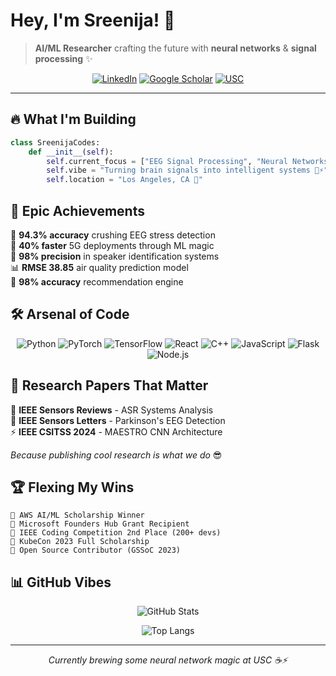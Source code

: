 # Hey, I'm Sreenija! 🚀

> **AI/ML Researcher** crafting the future with **neural networks** & **signal processing** ✨

<div align="center">

[![LinkedIn](https://img.shields.io/badge/-LinkedIn-0077B5?style=for-the-badge&logo=linkedin&logoColor=white&labelColor=black)](https://www.linkedin.com/in/sreenija-pavuluri/?originalSubdomain=in)
[![Google Scholar](https://img.shields.io/badge/-Google_Scholar-4285F4?style=for-the-badge&logo=google-scholar&logoColor=white&labelColor=black)](https://scholar.google.com/citations?user=KGfNfZQAAAAJ&hl=en)
[![USC](https://img.shields.io/badge/-USC_MS_CS-FFC72C?style=for-the-badge&logo=university&logoColor=black&labelColor=990000)](https://github.com/YOUR_USERNAME)

</div>

---

## 🔥 What I'm Building

```python
class SreenijaCodes:
    def __init__(self):
        self.current_focus = ["EEG Signal Processing", "Neural Networks", "Speech Recognition"]
        self.vibe = "Turning brain signals into intelligent systems 🧠⚡"
        self.location = "Los Angeles, CA 🌴"
```

## 💫 Epic Achievements

🎯 **94.3% accuracy** crushing EEG stress detection  
🚀 **40% faster** 5G deployments through ML magic  
🎪 **98% precision** in speaker identification systems  
📊 **RMSE 38.85** air quality prediction model  
💎 **98% accuracy** recommendation engine

## 🛠️ Arsenal of Code

<div align="center">

![Python](https://img.shields.io/badge/Python-FFD43B?style=for-the-badge&logo=python&logoColor=blue)
![PyTorch](https://img.shields.io/badge/PyTorch-EE4C2C?style=for-the-badge&logo=pytorch&logoColor=white)
![TensorFlow](https://img.shields.io/badge/TensorFlow-FF6F00?style=for-the-badge&logo=tensorflow&logoColor=white)
![React](https://img.shields.io/badge/React-20232A?style=for-the-badge&logo=react&logoColor=61DAFB)
![C++](https://img.shields.io/badge/C++-00599C?style=for-the-badge&logo=cplusplus&logoColor=white)
![JavaScript](https://img.shields.io/badge/JavaScript-F7DF1E?style=for-the-badge&logo=javascript&logoColor=black)
![Flask](https://img.shields.io/badge/Flask-000000?style=for-the-badge&logo=flask&logoColor=white)
![Node.js](https://img.shields.io/badge/Node.js-339933?style=for-the-badge&logo=nodedotjs&logoColor=white)

</div>

## 📝 Research Papers That Matter

🔬 **IEEE Sensors Reviews** - ASR Systems Analysis  
🧠 **IEEE Sensors Letters** - Parkinson's EEG Detection  
⚡ **IEEE CSITSS 2024** - MAESTRO CNN Architecture  

*Because publishing cool research is what we do* 😎

## 🏆 Flexing My Wins

```
🏅 AWS AI/ML Scholarship Winner
🚀 Microsoft Founders Hub Grant Recipient  
🥈 IEEE Coding Competition 2nd Place (200+ devs)
🎯 KubeCon 2023 Full Scholarship
🌟 Open Source Contributor (GSSoC 2023)
```

## 📊 GitHub Vibes

<div align="center">

![GitHub Stats](https://github-readme-stats.vercel.app/api?username=YOUR_USERNAME&show_icons=true&theme=synthwave&hide_border=true&bg_color=0D1117&title_color=F85D7F&icon_color=F8D866)

![Top Langs](https://github-readme-stats.vercel.app/api/top-langs/?username=YOUR_USERNAME&layout=compact&theme=synthwave&hide_border=true&bg_color=0D1117&title_color=F85D7F)

</div>

---

<div align="center">
<i>Currently brewing some neural network magic at USC ☕⚡</i>
</div>